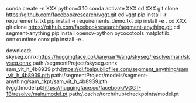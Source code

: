 conda create -n XXX python=3.10
conda activate XXX
cd XXX
git clone https://github.com/facebookresearch/vggt.git
cd vggt
pip install -r requirements.txt
pip install -r requirements_demo.txt
pip install -e .
cd XXX
git clone https://github.com/facebookresearch/segment-anything.git
cd segment-anything
pip install opencv-python pycocotools matplotlib onnxruntime onnx
pip install -e .

download:
skyseg.onnx:https://huggingface.co/JianyuanWang/skyseg/resolve/main/skyseg.onnx
path:/segmentProject/skyseg.onnx
sam_vit_h_4b8939.pth:https://dl.fbaipublicfiles.com/segment_anything/sam_vit_h_4b8939.pth
path:/segmentProject/models/segment-anything/sam_ckpt/sam_vit_h_4b8939.pth
(vggt)model.pt:https://huggingface.co/facebook/VGGT-1B/resolve/main/model.pt
path:/.cache/torch/hub/checkpoints/model.pt